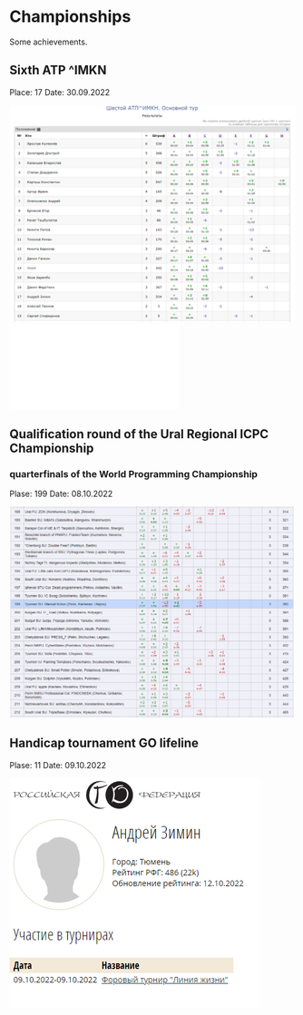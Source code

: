 # Championships
Some achievements.

## Sixth ATP ^IMKN

Place: 17
Date: 30.09.2022

![i](pic2.png)
![i](pic3.pdf)

## Qualification round of the Ural Regional ICPC Championship 
### quarterfinals of the World Programming Championship

Plase: 199
Date: 08.10.2022

![i](pic1.png)

## Handicap tournament GO lifeline

Plase: 11
Date: 09.10.2022

![i](pic4.png)
